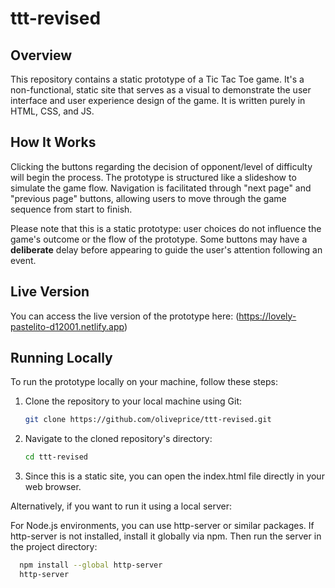 # ttt-revised

## Overview
This repository contains a static prototype of a Tic Tac Toe game. It's a non-functional, static site that serves as a visual to demonstrate the user interface and user experience design of the game. It is written purely in HTML, CSS, and JS.

## How It Works
Clicking the buttons regarding the decision of opponent/level of difficulty will begin the process. The prototype is structured like a slideshow to simulate the game flow. Navigation is facilitated through "next page" and "previous page" buttons, allowing users to move through the game sequence from start to finish. 

Please note that this is a static prototype: user choices do not influence the game's outcome or the flow of the prototype. Some buttons may have a **deliberate** delay before appearing to guide the user's attention following an event.


## Live Version
You can access the live version of the prototype here: (https://lovely-pastelito-d12001.netlify.app)

## Running Locally
To run the prototype locally on your machine, follow these steps:

1. Clone the repository to your local machine using Git:
   ```sh
   git clone https://github.com/oliveprice/ttt-revised.git
   
2. Navigate to the cloned repository's directory:
   ```sh
   cd ttt-revised

3. Since this is a static site, you can open the index.html file directly in your web browser.

Alternatively, if you want to run it using a local server:

For Node.js environments, you can use http-server or similar packages. If http-server is not installed, install it globally via npm. Then run the server in the project directory:
 ```sh
   npm install --global http-server
   http-server


